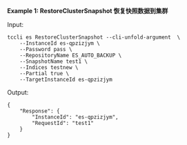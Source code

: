 **Example 1: RestoreClusterSnapshot 恢复快照数据到集群**



Input: 

```
tccli es RestoreClusterSnapshot --cli-unfold-argument  \
    --InstanceId es-qpzizjym \
    --Password pass \
    --RepositoryName ES_AUTO_BACKUP \
    --SnapshotName test1 \
    --Indices testnew \
    --Partial true \
    --TargetInstanceId es-qpzizjym
```

Output: 
```
{
    "Response": {
        "InstanceId": "es-qpzizjym",
        "RequestId": "test1"
    }
}
```

